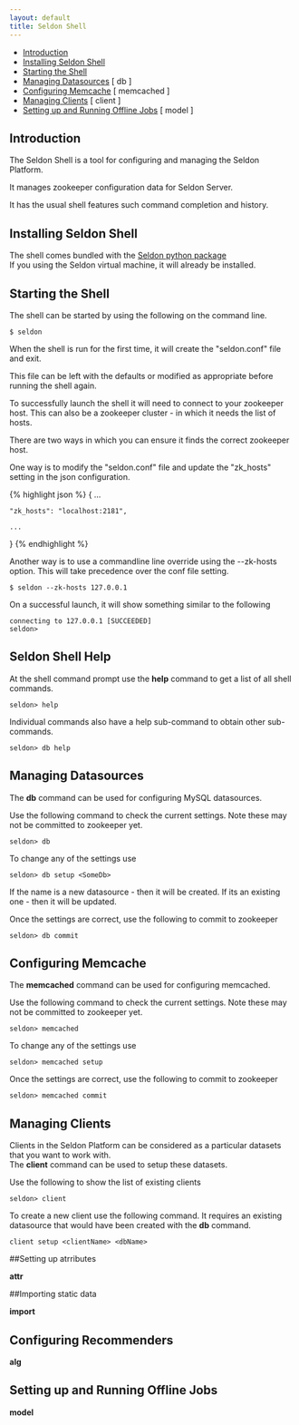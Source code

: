 ```yaml
---
layout: default
title: Seldon Shell
---
```

* [Introduction](#intro)
* [Installing Seldon Shell](#install)
* [Starting the Shell](#startup)
* [Managing Datasources](#db) [ db ]
* [Configuring Memcache](#memcached) [ memcached ]
* [Managing Clients](#client) [ client ]
* [Setting up and Running Offline Jobs](#model) [ model ]

## <a name="intro"></a>Introduction

The Seldon Shell is a tool for configuring and managing the Seldon Platform.

It manages zookeeper configuration data for Seldon Server.

It has the usual shell features such command completion and history.

## <a name="install"></a>Installing Seldon Shell

The shell comes bundled with the [Seldon python package](/python-package.html)  
If you using the Seldon virtual machine, it will already be installed.

## <a name="startup"></a>Starting the Shell

The shell can be started by using the following on the command line.

    $ seldon

When the shell is run for the first time, it will create the "seldon.conf" file and exit.

This file can be left with the defaults or modified as appropriate before running the shell again.

To successfully launch the shell it will need to connect to your zookeeper host. This can also be a zookeeper cluster - in which it needs the list of hosts.

There are two ways in which you can ensure it finds the correct zookeeper host.

One way is to modify the "seldon.conf" file and update the "zk_hosts" setting in the json configuration.

{% highlight json %}
{
    ...

    "zk_hosts": "localhost:2181",

    ...
}
{% endhighlight %}

Another way is to use a commandline line override using the --zk-hosts option. This will take precedence over the conf file setting.

    $ seldon --zk-hosts 127.0.0.1


On a successful launch, it will show something similar to the following

    connecting to 127.0.0.1 [SUCCEEDED]
    seldon>

## Seldon Shell Help

At the shell command prompt use the **help** command to get a list of all shell commands.

    seldon> help

Individual commands also have a help sub-command to obtain other sub-commands.

    seldon> db help

## <a name="db"></a>Managing Datasources

The **db** command can be used for configuring MySQL datasources.

Use the following command to check the current settings. Note these may not be committed to zookeeper yet.

    seldon> db

To change any of the settings use

    seldon> db setup <SomeDb>

If the <SomeDb> name is a new datasource - then it will be created. If its an existing one - then it will be updated.

Once the settings are correct, use the following to commit to zookeeper

    seldon> db commit

## <a name="memcached"></a>Configuring Memcache

The **memcached** command can be used for configuring memcached.

Use the following command to check the current settings. Note these may not be committed to zookeeper yet.

    seldon> memcached

To change any of the settings use

    seldon> memcached setup

Once the settings are correct, use the following to commit to zookeeper

    seldon> memcached commit

## <a name="client"></a>Managing Clients

Clients in the Seldon Platform can be considered as a particular datasets that you want to work with.  
The **client** command can be used to setup these datasets.

Use the following to show the list of existing clients

    seldon> client

To create a new client use the following command. It requires an existing datasource that would have been created with the **db** command.

    client setup <clientName> <dbName>


##Setting up atrributes

**attr**

##Importing static data

**import**

## Configuring Recommenders

**alg**

## <a name="model"></a>Setting up and Running Offline Jobs

**model**

